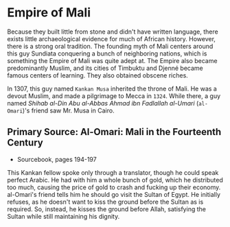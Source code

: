 # Empire of Mali

Because they built little from stone and didn't have written language, there
exists little archaeological evidence for much of African history. However,
there is a strong oral tradition. The founding myth of Mali centers around this
guy Sundiata conquering a bunch of neighboring nations, which is something the
Empire of Mali was quite adept at. The Empire also became predominantly Muslim,
and its cities of Timbuktu and Djenné became famous centers of learning. They
also obtained obscene riches.

In 1307, this guy named `Kankan Musa` inherited the throne of Mali. He was a
devout Muslim, and made a pilgrimage to Mecca in `1324`. While there, a guy
named *Shihab al-Din Abu al-Abbas Ahmad ibn Fadlallah al-Umari* (`al-Omari`)'s
friend saw Mr. Musa in Cairo.

## Primary Source: Al-Omari: Mali in the Fourteenth Century

- Sourcebook, pages 194-197

This Kankan fellow spoke only through a translator, though he could speak
perfect Arabic. He had with him a whole bunch of gold, which he distributed too
much, causing the price of gold to crash and fucking up their economy.
al-Omari's friend tells him he should go visit the Sultan of Egypt. He
initially refuses, as he doesn't want to kiss the ground before the Sultan as
is required. So, instead, he kisses the ground before Allah, satisfying the
Sultan while still maintaining his dignity.
